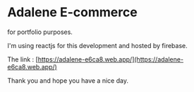 # Adalene E-commerce
for portfolio purposes.

I'm using reactjs for this development and hosted by firebase.

The link : [https://adalene-e6ca8.web.app/](https://adalene-e6ca8.web.app/)

Thank you and hope you have a nice day.

